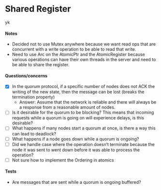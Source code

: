 # Shared Register

yk

#### Notes

- Decided not to use Mutex anywhere because we want read ops that are concurrent with a write operation to be able to read that write.
- Need to use Arc on the AtomicPtr and the AtomicRegister because various operations can have their own threads in the server and need to be able to share the register. 

#### Questions/concerns
- [x] In the quorum protocol, if a specific number of nodes does not ACK the writing of the new state, then the message can be lost (breaks the termination property)
    - Answer: Assume that the network is reliable and there will always be a response from a reasonable amount of nodes.
- [ ] Is it desirable for the quorum to be blocking? This means that incoming requests while a quorum is going on will experience delays, is this desirable?
- [ ] What happens if many nodes start a quorum at once, is there a way this can lead to deadlock?
- [ ] What happens if a node goes down while a quorum is ongoing?
- [ ] Did we handle case where the operation doesn’t terminate because the node it was sent to went down before it was able to process the operation?
- [ ] Not sure how to implement the Ordering in atomics

#### Tests
- Are messages that are sent while a quorum is ongoing buffered?